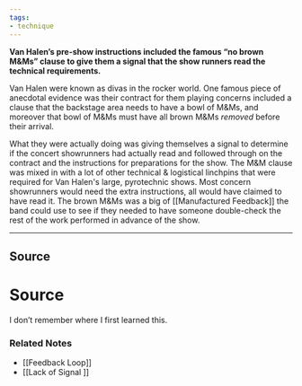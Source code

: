 ```yaml
---
tags:
- technique
---
```

**Van Halen’s pre-show instructions included the famous “no brown M&Ms” clause to give them a signal that the show runners read the technical requirements.**

Van Halen were known as divas in the rocker world. One famous piece of anecdotal evidence was their contract for them playing concerns included a clause that the backstage area needs to have a bowl of M&Ms, and moreover that bowl of M&Ms must have all brown M&Ms *removed* before their arrival. 

What they were actually doing was giving themselves a signal to determine if the concert showrunners had actually read and followed through on the contract and the instructions for preparations for the show. The M&M clause was mixed in with a lot of other technical & logistical linchpins that were required for Van Halen's large, pyrotechnic shows. Most concern showrunners would need the extra instructions, all would have claimed to have read it. The brown M&Ms was a big of [[Manufactured Feedback]] the band could use to see if they needed to have someone double-check the rest of the work performed in advance of the show.

---

## Source


# Source

I don’t remember where I first learned this.

### Related Notes
- [[Feedback Loop]] 
- [[Lack of Signal ]]